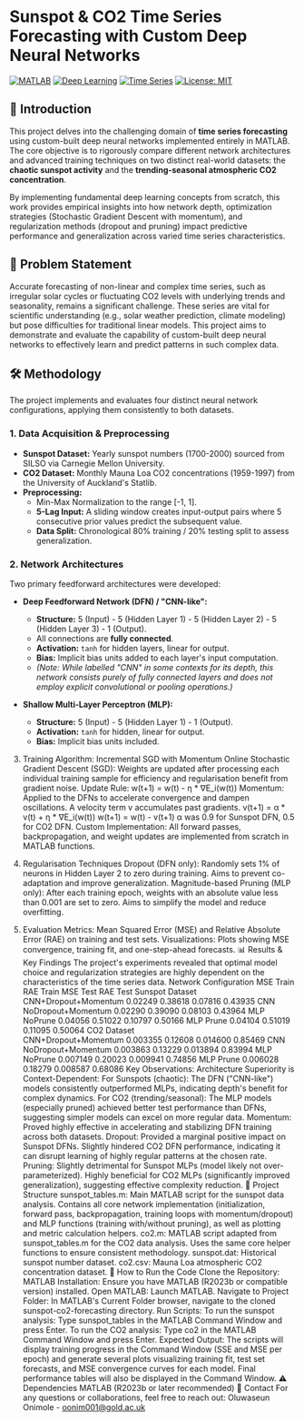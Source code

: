 # Sunspot & CO2 Time Series Forecasting with Custom Deep Neural Networks

[![MATLAB](https://img.shields.io/badge/MATLAB-0076A8?style=for-the-badge&logo=matlab&logoColor=white)](https://www.mathworks.com/products/matlab.html)
[![Deep Learning](https://img.shields.io/badge/Deep%20Learning-FF2D00?style=for-the-badge&logo=tensorflow&logoColor=white)](https://www.tensorflow.org/)
[![Time Series](https://img.shields.io/badge/Time%20Series%20Analysis-orange?style=for-the-badge&logo=scikitlearn&logoColor=white)](https://scikit-learn.org/stable/modules/classes.html#module-sklearn.linear_model)
[![License: MIT](https://img.shields.io/badge/License-MIT-yellow.svg)](https://opensource.org/licenses/MIT)

## 🌟 Introduction

This project delves into the challenging domain of **time series forecasting** using custom-built deep neural networks implemented entirely in MATLAB. The core objective is to rigorously compare different network architectures and advanced training techniques on two distinct real-world datasets: the **chaotic sunspot activity** and the **trending-seasonal atmospheric CO2 concentration**.

By implementing fundamental deep learning concepts from scratch, this work provides empirical insights into how network depth, optimization strategies (Stochastic Gradient Descent with momentum), and regularization methods (dropout and pruning) impact predictive performance and generalization across varied time series characteristics.

## 🎯 Problem Statement

Accurate forecasting of non-linear and complex time series, such as irregular solar cycles or fluctuating CO2 levels with underlying trends and seasonality, remains a significant challenge. These series are vital for scientific understanding (e.g., solar weather prediction, climate modeling) but pose difficulties for traditional linear models. This project aims to demonstrate and evaluate the capability of custom-built deep neural networks to effectively learn and predict patterns in such complex data.

## 🛠️ Methodology

The project implements and evaluates four distinct neural network configurations, applying them consistently to both datasets.

### 1. Data Acquisition & Preprocessing

*   **Sunspot Dataset:** Yearly sunspot numbers (1700-2000) sourced from SILSO via Carnegie Mellon University.
*   **CO2 Dataset:** Monthly Mauna Loa CO2 concentrations (1959-1997) from the University of Auckland's Statlib.
*   **Preprocessing:**
    *   Min-Max Normalization to the range [-1, 1].
    *   **5-Lag Input:** A sliding window creates input-output pairs where 5 consecutive prior values predict the subsequent value.
    *   **Data Split:** Chronological 80\% training / 20\% testing split to assess generalization.

### 2. Network Architectures

Two primary feedforward architectures were developed:

*   **Deep Feedforward Network (DFN) / "CNN-like":**
    *   **Structure:** 5 (Input) - 5 (Hidden Layer 1) - 5 (Hidden Layer 2) - 5 (Hidden Layer 3) - 1 (Output).
    *   All connections are **fully connected**.
    *   **Activation:** `tanh` for hidden layers, linear for output.
    *   **Bias:** Implicit bias units added to each layer's input computation.
    *   *(Note: While labelled "CNN" in some contexts for its depth, this network consists purely of fully connected layers and does not employ explicit convolutional or pooling operations.)*

*   **Shallow Multi-Layer Perceptron (MLP):**
    *   **Structure:** 5 (Input) - 5 (Hidden Layer 1) - 1 (Output).
    *   **Activation:** `tanh` for hidden, linear for output.
    *   **Bias:** Implicit bias units included.
3. Training Algorithm: Incremental SGD with Momentum
Online Stochastic Gradient Descent (SGD): Weights are updated after processing each individual training sample for efficiency and regularisation benefit from gradient noise.
Update Rule: w(t+1) = w(t) - η * ∇E_i(w(t))
Momentum: Applied to the DFNs to accelerate convergence and dampen oscillations. A velocity term v accumulates past gradients.
v(t+1) = α * v(t) + η * ∇E_i(w(t))
w(t+1) = w(t) - v(t+1)
α was 0.9 for Sunspot DFN, 0.5 for CO2 DFN.
Custom Implementation: All forward passes, backpropagation, and weight updates are implemented from scratch in MATLAB functions.

4. Regularisation Techniques
Dropout (DFN only):
Randomly sets 1% of neurons in Hidden Layer 2 to zero during training.
Aims to prevent co-adaptation and improve generalization.
Magnitude-based Pruning (MLP only):
After each training epoch, weights with an absolute value less than 0.001 are set to zero.
Aims to simplify the model and reduce overfitting.

5. Evaluation
Metrics: Mean Squared Error (MSE) and Relative Absolute Error (RAE) on training and test sets.
Visualizations: Plots showing MSE convergence, training fit, and one-step-ahead forecasts.
📊 Results & Key Findings
The project's experiments revealed that optimal model choice and regularization strategies are highly dependent on the characteristics of the time series data.
Network Configuration	MSE Train	RAE Train	MSE Test	RAE Test
Sunspot Dataset				
CNN+Dropout+Momentum	0.02249	0.38618	0.07816	0.43935
CNN NoDropout+Momentum	0.02290	0.39090	0.08103	0.43964
MLP NoPrune	0.04056	0.51022	0.10797	0.50166
MLP Prune	0.04104	0.51019	0.11095	0.50064
CO2 Dataset				
CNN+Dropout+Momentum	0.003355	0.12608	0.014600	0.85469
CNN NoDropout+Momentum	0.003863	0.13229	0.013894	0.83994
MLP NoPrune	0.007149	0.20023	0.009941	0.74856
MLP Prune	0.006028	0.18279	0.008587	0.68086
Key Observations:
Architecture Superiority is Context-Dependent:
For Sunspots (chaotic): The DFN ("CNN-like") models consistently outperformed MLPs, indicating depth's benefit for complex dynamics.
For CO2 (trending/seasonal): The MLP models (especially pruned) achieved better test performance than DFNs, suggesting simpler models can excel on more regular data.
Momentum: Proved highly effective in accelerating and stabilizing DFN training across both datasets.
Dropout:
Provided a marginal positive impact on Sunspot DFNs.
Slightly hindered CO2 DFN performance, indicating it can disrupt learning of highly regular patterns at the chosen rate.
Pruning:
Slightly detrimental for Sunspot MLPs (model likely not over-parameterized).
Highly beneficial for CO2 MLPs (significantly improved generalization), suggesting effective complexity reduction.
📂 Project Structure
sunspot_tables.m: Main MATLAB script for the sunspot data analysis. Contains all core network implementation (initialization, forward pass, backpropagation, training loops with momentum/dropout) and MLP functions (training with/without pruning), as well as plotting and metric calculation helpers.
co2.m: MATLAB script adapted from sunspot_tables.m for the CO2 data analysis. Uses the same core helper functions to ensure consistent methodology.
sunspot.dat: Historical sunspot number dataset.
co2.csv: Mauna Loa atmospheric CO2 concentration dataset.
🚀 How to Run the Code
Clone the Repository:
MATLAB Installation: Ensure you have MATLAB (R2023b or compatible version) installed.
Open MATLAB: Launch MATLAB.
Navigate to Project Folder: In MATLAB's Current Folder browser, navigate to the cloned sunspot-co2-forecasting directory.
Run Scripts:
To run the sunspot analysis: Type sunspot_tables in the MATLAB Command Window and press Enter.
To run the CO2 analysis: Type co2 in the MATLAB Command Window and press Enter.
Expected Output:
The scripts will display training progress in the Command Window (SSE and MSE per epoch) and generate several plots visualizing training fit, test set forecasts, and MSE convergence curves for each model. Final performance tables will also be displayed in the Command Window.
⚠️ Dependencies
MATLAB (R2023b or later recommended)
📧 Contact
For any questions or collaborations, feel free to reach out:
Oluwaseun Onimole - oonim001@gold.ac.uk
